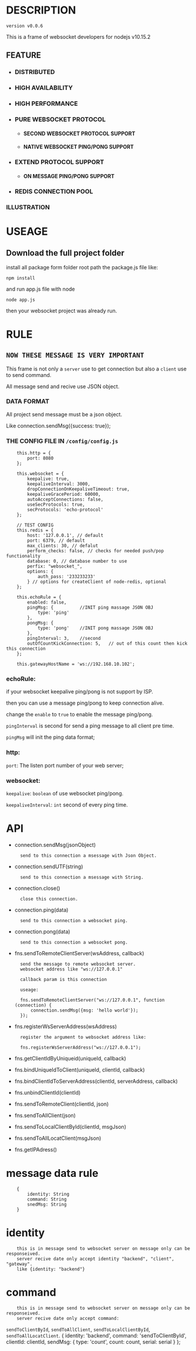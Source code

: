 # DESCRIPTION
`version v0.0.6`

This is a frame of websocket developers for nodejs v10.15.2

## FEATURE
- ### DISTRIBUTED
- ### HIGH AVAILABILITY
- ### HIGH PERFORMANCE
- ### PURE WEBSOCKET PROTOCOL
	- #### SECOND WEBSOCKET PROTOCOL SUPPORT
	- #### NATIVE WEBSOCKET PING/PONG SUPPORT
- ### EXTEND PROTOCOL SUPPORT
	- #### ON MESSAGE PING/PONG SUPPORT
- ### REDIS CONNECTION POOL

### ILLUSTRATION

# USEAGE
## Download the full project folder
install all package form folder root path the package.js file like:

    npm install

and run app.js file with node

	node app.js

then your websocket project was already run.

# RULE
## `NOW THESE MESSAGE IS VERY IMPORTANT`
This frame is not only a `server` use to get connection but also a `client` use to send command.

All message send and recive use JSON object.

### DATA FORMAT
All project send message must be a json object.

Like connection.sendMsg({success: true});

### THE CONFIG FILE IN `/config/config.js`
		this.http = {
			port: 8080
		};
		
		this.websocket = {
		    keepalive: true,
		    keepaliveInterval: 3000,
		    dropConnectionOnKeepaliveTimeout: true,
		    keepaliveGracePeriod: 60000,
		    autoAcceptConnections: false,
		    useSecProtocols: true,
		    secProtocols: 'echo-protocol'
		};
		
		// TEST CONFIG
		this.redis = {
		    host: '127.0.0.1', // default 
		    port: 6379, // default 
		    max_clients: 30, // defalut 
		    perform_checks: false, // checks for needed push/pop functionality
		    database: 0, // database number to use
		    perfix: "websocket_",
		    options: {
		    	auth_pass: '233233233'
		    } // options for createClient of node-redis, optional 
		};
		
		this.echoRule = {
		    enabled: false,
		    pingMsg: {          //INIT ping massage JSON OBJ
		        type: 'ping'
		    },
		    pongMsg: {
		        type: 'pong'    //INIT pong massage JSON OBJ
		    },
		    pingInterval: 3,    //second
		    outOfCountKickConnection: 5,   // out of this count then kick this connection
		};

		this.gatewayHostName = 'ws://192.168.10.102';

### echoRule:
if your websocket keepalive ping/pong is not support by ISP.

then you can use a message ping/pong to keep connection alive.

change the `enable` to `true` to enable the message ping/pong.

`pingInterval` is second for send a ping message to all client pre time.

`pingMsg`  will init the ping data format;

### http:
`port`: The listen port number of your web server;

### websocket:
`keepalive`: `boolean` of use websocket ping/pong.

`keepaliveInterval`: `int` second of every ping time.

# API
- connection.sendMsg(jsonObject)

		send to this connection a msessage with Json Object.

- connection.sendUTF(string)

		send to this connection a msessage with String.

- connection.close()

		close this connection.

- connection.ping(data)

		send to this connection a websocket ping.

- connection.pong(data)

		send to this connection a websocket pong.

- fns.sendToRemoteClientServer(wsAddress, callback)

		send the message to remote websocket server.
		websocket address like "ws://127.0.0.1"

		callback param is this connection

		useage:

		fns.sendToRemoteClientServer("ws://127.0.0.1", function (connection) {
			connection.sendMsg({msg: 'hello world'});
		});
		

- fns.registerWsServerAddress(wsAddress)

		register the argument to websocket address like:

		fns.registerWsServerAddress("ws://127.0.0.1");

- fns.getClientIdByUniqueid(uniqueId, callback)
- fns.bindUniqueIdToClient(uniqueId, clientId, callback)
- fns.bindClientIdToServerAddress(clientId, serverAddress, callback)
- fns.unbindClientId(clientId)
- fns.sendToRemoteClient(clientId, json)
- fns.sendToAllClient(json)
- fns.sendToLocalClientById(clientId, msgJson)
- fns.sendToAllLocatClient(msgJson)
- fns.getIPAdress()

# message data rule

		{
			identity: String
			command: String
			snedMsg: String
		}

# identity
		this is in message send to websocket server on message only can be responseived.
		server recive date only accept identity "backend", "client", "gateway".
		like {identity: "backend"}

# command
		this is in message send to websocket server on message only can be responseived.
		server recive date only accept command:

`sendToClientById`, `sendToAllClient`, `sendToLocalClientById`, `sendToAllLocatClient`.
		{
			identity: 'backend',
			command: 'sendToClientById',
			clientId: clientId,
			sendMsg: {
				type: 'count',
				count: count,
				serial: serial
			}
		};